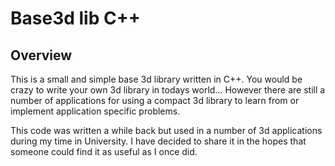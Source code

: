 Base3d lib C++
==============

## Overview
This is a small and simple base 3d library written in C++.  You would be crazy to write your own 3d library in todays world… However there are still a number of applications for using a compact 3d library to learn from or implement application specific problems.

This code was written a while back but used in a number of 3d applications during my time in University.  I have decided to share it in the hopes that someone could find it as useful as I once did.
